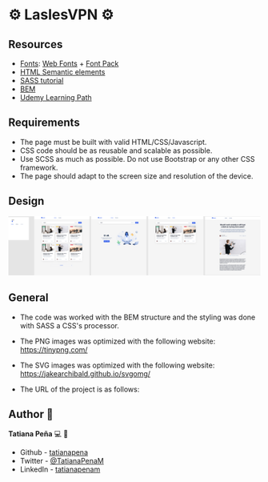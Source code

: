 # :gear: LaslesVPN :gear:

## Resources
* [Fonts](https://css-tricks.com/snippets/css/using-font-face/): [Web Fonts](https://drive.google.com/file/d/1xfE30WF5E-1YuJJ9owwn6E9PIXadzYSv/view?usp=sharing) + [Font Pack](https://fonts.google.com/specimen/Roboto?preview.text_type=custom)
* [HTML Semantic elements](https://www.w3schools.com/html/html5_semantic_elements.asp)
* [SASS tutorial](https://www.w3schools.com/sass/)
* [BEM](http://getbem.com/introduction/)
* [Udemy Learning Path](https://koombea.udemy.com/learning-paths/956006?utm_medium=email&utm_campaign=email&utm_source=sendgrid.com)


## Requirements
- The page must be built with valid HTML/CSS/Javascript.
- CSS code should be as reusable and scalable as possible.
- Use SCSS as much as possible. Do not use Bootstrap or any other CSS framework.
- The page should adapt to the screen size and resolution of the device.

## Design
![final](assets/landkit.png)

## General 
- The code was worked with the BEM structure and the styling was done with SASS a CSS's processor.

- The PNG images was optimized with the following website: https://tinypng.com/

- The SVG images was optimized with the following website: https://jakearchibald.github.io/svgomg/

- The URL of the project is as follows: 


## Author :book:
**Tatiana Peña** :computer: :woman: 

- Github - [tatianapena](https://github.com/tatianapena)
- Twitter - [@TatianaPenaM](https://twitter.com/TatianaPenaM)
- LinkedIn - [tatianapenam](https://www.linkedin.com/in/tatianapenam/)


